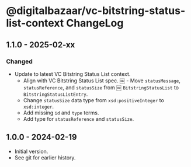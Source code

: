 # @digitalbazaar/vc-bitstring-status-list-context ChangeLog

## 1.1.0 - 2025-02-xx

### Changed
- Update to latest VC Bitstring Status List context.
  - Align with VC Bitstring Status List spec.
￼ - Move `statusMessage`, `statusReference`, and `statusSize` from
￼    `BitstringStatusList` to `BitstringStatusListEntry`.
  - Change `statusSize` data type from `xsd:positiveInteger` to `xsd:integer`.
  - Add missing `id` and `type` terms.
  - Add type for `statusReference` and `statusSize`.

## 1.0.0 - 2024-02-19

- Initial version.
- See git for earlier history.
